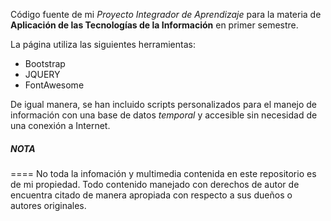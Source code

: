 Código fuente de mi _Proyecto Integrador de Aprendizaje_ para la materia de **Aplicación de las Tecnologías de la Información** en primer semestre.

La página utiliza las siguientes herramientas: 
 - Bootstrap 
 - JQUERY 
 - FontAwesome 

De igual manera, se han incluido scripts personalizados para el manejo de información con una base de datos _temporal_ y accesible sin necesidad de una conexión a Internet. 

##### NOTA 
==== 
No toda la infomación y multimedia contenida en este repositorio es de mi propiedad. Todo contenido manejado con derechos de autor de encuentra citado de manera apropiada con respecto a sus dueños o autores originales.